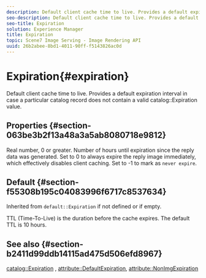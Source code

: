 ```yaml
---
description: Default client cache time to live. Provides a default expiration interval in case a particular catalog record does not contain a valid catalog Expiration value.
seo-description: Default client cache time to live. Provides a default expiration interval in case a particular catalog record does not contain a valid catalog Expiration value.
seo-title: Expiration
solution: Experience Manager
title: Expiration
topic: Scene7 Image Serving - Image Rendering API
uuid: 26b2abee-8bd1-4011-90ff-f5143826ac0d
---
```


# Expiration{#expiration}

Default client cache time to live. Provides a default expiration interval in case a particular catalog record does not contain a valid catalog::Expiration value.

## Properties {#section-063be3b2f13a48a3a5ab8080718e9812}

Real number, 0 or greater. Number of hours until expiration since the reply data was generated. Set to 0 to always expire the reply image immediately, which effectively disables client caching. Set to -1 to mark as `never expire`.

## Default {#section-f55308b195c04083996f6717c8537634}

Inherited from `default::Expiration` if not defined or if empty.

TTL (Time-To-Live) is the duration before the cache expires. The default TTL is 10 hours.

## See also {#section-b2411d99ddb14115ad475d506efd8967}

[catalog::Expiration](../../../../../is-api/image-catalog/image-serving-api-ref/c-image-catalog-reference/c-image-svg-data-reference/c-image-data-reference/r-expiration-cat.md#reference-a7afd668ecbb4d2da65d86259aa6a28a) , [attribute::DefaultExpiration](../../../../../is-api/image-catalog/image-serving-api-ref/c-image-catalog-reference/c-attributes-reference/r-defaultexpiration.md#reference-0526166fab654fceb243b75d1ea4f0cf), [attribute::NonImgExpiration](../../../../../is-api/image-catalog/image-serving-api-ref/c-image-catalog-reference/c-attributes-reference/r-nonimgexpiration.md#reference-a8066cd0d24b4ea98100ade4821f1f9d) 
